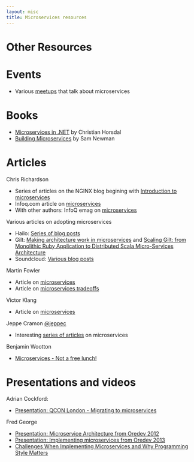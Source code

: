 ```yaml
---
layout: misc
title: Microservices resources
---
```


# Other Resources

# Events

* Various [meetups](http://www.meetup.com/find/?allMeetups=false&keywords=microservices) that talk about microservices

# Books

* [Microservices in .NET](https://www.manning.com/books/microservices-in-net) by Christian Horsdal
* [Building Microservices](http://shop.oreilly.com/product/0636920033158.do) by Sam Newman

# Articles

Chris Richardson

* Series of articles on the NGINX blog begining with [Introduction to microservices](http://nginx.com/blog/introduction-to-microservices/)
* Infoq.com article on [microservices](http://www.infoq.com/articles/microservices-intro)
* With other authors: InfoQ emag on [microservices](http://www.infoq.com/minibooks/emag-microservices)

Various articles on adopting microservices

* Hailo: [Series of blog posts](https://sudo.hailoapp.com/services/2015/03/09/journey-into-a-microservice-world-part-1/)
* Gilt: [Making architecture work in microservices](http://tech.gilt.com/2014/11/14/making-architecture-work-in-microservice/) and [Scaling Gilt: from Monolithic Ruby Application to Distributed Scala Micro-Services Architecture](http://www.infoq.com/presentations/scale-gilt)
* Soundcloud: [Various blog posts](https://developers.soundcloud.com/blog/category/architecture)


Martin Fowler

* Article on [microservices](http://martinfowler.com/articles/microservices.html)
* Article on [microservices tradeoffs](http://martinfowler.com/articles/microservice-trade-offs.html)

Victor Klang

* Article on [microservices](http://klangism.tumblr.com/post/80087171446/microservices)

Jeppe Cramon ‏[@jeppec](https://twitter.com/jeppec)

* Interesting [series of articles](http://www.tigerteam.dk/category/soa/microservices/) on microservices

Benjamin Wootton

* [Microservices - Not a free lunch!](http://highscalability.com/blog/2014/4/8/microservices-not-a-free-lunch.html)

# Presentations and videos

Adrian Cockford:

* [Presentation: QCON London - Migrating to microservices](http://qconlondon.com/dl/qcon-london-2014/slides/AdrianCockcroft_MigratingToMicroservices.pdf)

Fred George

* [Presentation: Microservice Architecture from Oredev 2012](http://oredev.org/2012/sessions/microservice-architecture)
* [Presentation: Implementing microservices from Oredev 2013](http://oredev.org/2013/wed-fri-conference/implementing-microservice-architectures)
* [Challenges When Implementing Microservices and Why Programming Style Matters](http://www.infoq.com/news/2015/07/microservices-programming-style)
